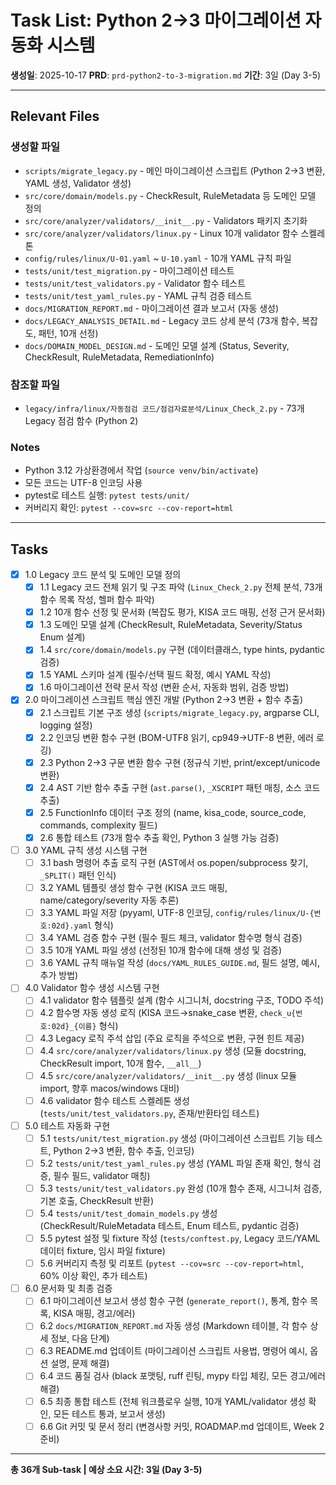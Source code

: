 # Task List: Python 2→3 마이그레이션 자동화 시스템

**생성일**: 2025-10-17
**PRD**: `prd-python2-to-3-migration.md`
**기간**: 3일 (Day 3-5)

---

## Relevant Files

### 생성할 파일
- `scripts/migrate_legacy.py` - 메인 마이그레이션 스크립트 (Python 2→3 변환, YAML 생성, Validator 생성)
- `src/core/domain/models.py` - CheckResult, RuleMetadata 등 도메인 모델 정의
- `src/core/analyzer/validators/__init__.py` - Validators 패키지 초기화
- `src/core/analyzer/validators/linux.py` - Linux 10개 validator 함수 스켈레톤
- `config/rules/linux/U-01.yaml` ~ `U-10.yaml` - 10개 YAML 규칙 파일
- `tests/unit/test_migration.py` - 마이그레이션 테스트
- `tests/unit/test_validators.py` - Validator 함수 테스트
- `tests/unit/test_yaml_rules.py` - YAML 규칙 검증 테스트
- `docs/MIGRATION_REPORT.md` - 마이그레이션 결과 보고서 (자동 생성)
- `docs/LEGACY_ANALYSIS_DETAIL.md` - Legacy 코드 상세 분석 (73개 함수, 복잡도, 패턴, 10개 선정)
- `docs/DOMAIN_MODEL_DESIGN.md` - 도메인 모델 설계 (Status, Severity, CheckResult, RuleMetadata, RemediationInfo)

### 참조할 파일
- `legacy/infra/linux/자동점검 코드/점검자료분석/Linux_Check_2.py` - 73개 Legacy 점검 함수 (Python 2)

### Notes
- Python 3.12 가상환경에서 작업 (`source venv/bin/activate`)
- 모든 코드는 UTF-8 인코딩 사용
- pytest로 테스트 실행: `pytest tests/unit/`
- 커버리지 확인: `pytest --cov=src --cov-report=html`

---

## Tasks

- [x] 1.0 Legacy 코드 분석 및 도메인 모델 정의
  - [x] 1.1 Legacy 코드 전체 읽기 및 구조 파악 (`Linux_Check_2.py` 전체 분석, 73개 함수 목록 작성, 헬퍼 함수 파악)
  - [x] 1.2 10개 함수 선정 및 문서화 (복잡도 평가, KISA 코드 매핑, 선정 근거 문서화)
  - [x] 1.3 도메인 모델 설계 (CheckResult, RuleMetadata, Severity/Status Enum 설계)
  - [x] 1.4 `src/core/domain/models.py` 구현 (데이터클래스, type hints, pydantic 검증)
  - [x] 1.5 YAML 스키마 설계 (필수/선택 필드 확정, 예시 YAML 작성)
  - [x] 1.6 마이그레이션 전략 문서 작성 (변환 순서, 자동화 범위, 검증 방법)

- [x] 2.0 마이그레이션 스크립트 핵심 엔진 개발 (Python 2→3 변환 + 함수 추출)
  - [x] 2.1 스크립트 기본 구조 생성 (`scripts/migrate_legacy.py`, argparse CLI, logging 설정)
  - [x] 2.2 인코딩 변환 함수 구현 (BOM-UTF8 읽기, cp949→UTF-8 변환, 에러 로깅)
  - [x] 2.3 Python 2→3 구문 변환 함수 구현 (정규식 기반, print/except/unicode 변환)
  - [x] 2.4 AST 기반 함수 추출 구현 (`ast.parse()`, `_XSCRIPT` 패턴 매칭, 소스 코드 추출)
  - [x] 2.5 FunctionInfo 데이터 구조 정의 (name, kisa_code, source_code, commands, complexity 필드)
  - [x] 2.6 통합 테스트 (73개 함수 추출 확인, Python 3 실행 가능 검증)

- [ ] 3.0 YAML 규칙 생성 시스템 구현
  - [ ] 3.1 bash 명령어 추출 로직 구현 (AST에서 os.popen/subprocess 찾기, `_SPLIT()` 패턴 인식)
  - [ ] 3.2 YAML 템플릿 생성 함수 구현 (KISA 코드 매핑, name/category/severity 자동 추론)
  - [ ] 3.3 YAML 파일 저장 (pyyaml, UTF-8 인코딩, `config/rules/linux/U-{번호:02d}.yaml` 형식)
  - [ ] 3.4 YAML 검증 함수 구현 (필수 필드 체크, validator 함수명 형식 검증)
  - [ ] 3.5 10개 YAML 파일 생성 (선정된 10개 함수에 대해 생성 및 검증)
  - [ ] 3.6 YAML 규칙 매뉴얼 작성 (`docs/YAML_RULES_GUIDE.md`, 필드 설명, 예시, 추가 방법)

- [ ] 4.0 Validator 함수 생성 시스템 구현
  - [ ] 4.1 validator 함수 템플릿 설계 (함수 시그니처, docstring 구조, TODO 주석)
  - [ ] 4.2 함수명 자동 생성 로직 (KISA 코드→snake_case 변환, `check_u{번호:02d}_{이름}` 형식)
  - [ ] 4.3 Legacy 로직 주석 삽입 (주요 로직을 주석으로 변환, 구현 힌트 제공)
  - [ ] 4.4 `src/core/analyzer/validators/linux.py` 생성 (모듈 docstring, CheckResult import, 10개 함수, `__all__`)
  - [ ] 4.5 `src/core/analyzer/validators/__init__.py` 생성 (linux 모듈 import, 향후 macos/windows 대비)
  - [ ] 4.6 validator 함수 테스트 스켈레톤 생성 (`tests/unit/test_validators.py`, 존재/반환타입 테스트)

- [ ] 5.0 테스트 자동화 구현
  - [ ] 5.1 `tests/unit/test_migration.py` 생성 (마이그레이션 스크립트 기능 테스트, Python 2→3 변환, 함수 추출, 인코딩)
  - [ ] 5.2 `tests/unit/test_yaml_rules.py` 생성 (YAML 파일 존재 확인, 형식 검증, 필수 필드, validator 매칭)
  - [ ] 5.3 `tests/unit/test_validators.py` 완성 (10개 함수 존재, 시그니처 검증, 기본 호출, CheckResult 반환)
  - [ ] 5.4 `tests/unit/test_domain_models.py` 생성 (CheckResult/RuleMetadata 테스트, Enum 테스트, pydantic 검증)
  - [ ] 5.5 pytest 설정 및 fixture 작성 (`tests/conftest.py`, Legacy 코드/YAML 데이터 fixture, 임시 파일 fixture)
  - [ ] 5.6 커버리지 측정 및 리포트 (`pytest --cov=src --cov-report=html`, 60% 이상 확인, 추가 테스트)

- [ ] 6.0 문서화 및 최종 검증
  - [ ] 6.1 마이그레이션 보고서 생성 함수 구현 (`generate_report()`, 통계, 함수 목록, KISA 매핑, 경고/에러)
  - [ ] 6.2 `docs/MIGRATION_REPORT.md` 자동 생성 (Markdown 테이블, 각 함수 상세 정보, 다음 단계)
  - [ ] 6.3 README.md 업데이트 (마이그레이션 스크립트 사용법, 명령어 예시, 옵션 설명, 문제 해결)
  - [ ] 6.4 코드 품질 검사 (black 포맷팅, ruff 린팅, mypy 타입 체킹, 모든 경고/에러 해결)
  - [ ] 6.5 최종 통합 테스트 (전체 워크플로우 실행, 10개 YAML/validator 생성 확인, 모든 테스트 통과, 보고서 생성)
  - [ ] 6.6 Git 커밋 및 문서 정리 (변경사항 커밋, ROADMAP.md 업데이트, Week 2 준비)

---

**총 36개 Sub-task | 예상 소요 시간: 3일 (Day 3-5)**